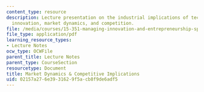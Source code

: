 ```yaml
---
content_type: resource
description: Lecture presentation on the industrial implications of technological
  innovation, market dynamics, and competition.
file: /media/courses/15-351-managing-innovation-and-entrepreneurship-spring-2008/02157a276e3931629f5acb8f9de6adf5_02_lec.pdf
file_type: application/pdf
learning_resource_types:
- Lecture Notes
ocw_type: OCWFile
parent_title: Lecture Notes
parent_type: CourseSection
resourcetype: Document
title: Market Dynamics & Competitive Implications
uid: 02157a27-6e39-3162-9f5a-cb8f9de6adf5
---
```

